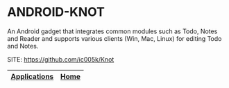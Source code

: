 # ANDROID-KNOT

 An Android gadget that integrates common modules such as Todo,  Notes and Reader and supports various clients (Win, Mac, Linux)  for editing Todo and Notes.

 SITE: https://github.com/ic005k/Knot

 | [Applications](https://portable-linux-apps.github.io/apps.html) | [Home](https://portable-linux-apps.github.io)
 | --- | --- |
